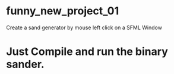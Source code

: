# funny_new_project_01
Create a sand generator by mouse left click on a SFML Window

# Just Compile and run the binary sander.
